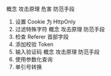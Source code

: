 概念
攻击原理
危害
防范手段

1. 设置 Cookie 为 HttpOnly
2. 过滤特殊字符
概念
攻击原理
防范手段
1. 检查 Referer 首部字段
2. 添加校验 Token
3. 输入验证码
概念
攻击原理
防范手段
1. 使用参数化查询
2. 单引号转换
